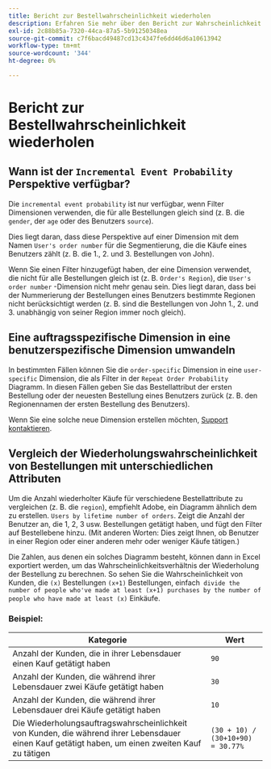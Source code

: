 ```yaml
---
title: Bericht zur Bestellwahrscheinlichkeit wiederholen
description: Erfahren Sie mehr über den Bericht zur Wahrscheinlichkeit wiederholter Bestellungen.
exl-id: 2c88b85a-7320-44ca-87a5-5b91250348ea
source-git-commit: c7f6bacd49487cd13c4347fe6dd46d6a10613942
workflow-type: tm+mt
source-wordcount: '344'
ht-degree: 0%

---
```


# Bericht zur Bestellwahrscheinlichkeit wiederholen

## Wann ist der `Incremental Event Probability` Perspektive verfügbar?

Die `incremental event probability` ist nur verfügbar, wenn Filter Dimensionen verwenden, die für alle Bestellungen gleich sind (z. B. die `gender`, der `age` oder des Benutzers `source`).

Dies liegt daran, dass diese Perspektive auf einer Dimension mit dem Namen `User's order number` für die Segmentierung, die die Käufe eines Benutzers zählt (z. B. die 1., 2. und 3. Bestellungen von John).

Wenn Sie einen Filter hinzugefügt haben, der eine Dimension verwendet, die nicht für alle Bestellungen gleich ist (z. B. `Order's Region`), die `User's order number` -Dimension nicht mehr genau sein. Dies liegt daran, dass bei der Nummerierung der Bestellungen eines Benutzers bestimmte Regionen nicht berücksichtigt werden (z. B. sind die Bestellungen von John 1., 2. und 3. unabhängig von seiner Region immer noch gleich).

## Eine auftragsspezifische Dimension in eine benutzerspezifische Dimension umwandeln

In bestimmten Fällen können Sie die `order-specific` Dimension in eine `user-specific` Dimension, die als Filter in der `Repeat Order Probability` Diagramm. In diesen Fällen geben Sie das Bestellattribut der ersten Bestellung oder der neuesten Bestellung eines Benutzers zurück (z. B. den Regionennamen der ersten Bestellung des Benutzers).

Wenn Sie eine solche neue Dimension erstellen möchten, [Support kontaktieren](https://experienceleague.adobe.com/docs/commerce-knowledge-base/kb/troubleshooting/miscellaneous/mbi-service-policies.html).

## Vergleich der Wiederholungswahrscheinlichkeit von Bestellungen mit unterschiedlichen Attributen

Um die Anzahl wiederholter Käufe für verschiedene Bestellattribute zu vergleichen (z. B. die `region`), empfiehlt Adobe, ein Diagramm ähnlich dem zu erstellen. `Users by lifetime number of orders`. Zeigt die Anzahl der Benutzer an, die 1, 2, 3 usw. Bestellungen getätigt haben, und fügt den Filter auf Bestellebene hinzu. (Mit anderen Worten: Dies zeigt Ihnen, ob Benutzer in einer Region oder einer anderen mehr oder weniger Käufe tätigen.)

Die Zahlen, aus denen ein solches Diagramm besteht, können dann in Excel exportiert werden, um das Wahrscheinlichkeitsverhältnis der Wiederholung der Bestellung zu berechnen. So sehen Sie die Wahrscheinlichkeit von Kunden, die `(x)` Bestellungen `(x+1)` Bestellungen, einfach` divide the number of people who've made at least (x+1) purchases by the number of people who have made at least (x)` Einkäufe.

### Beispiel:

| Kategorie | Wert |
|---|---|
| Anzahl der Kunden, die in ihrer Lebensdauer einen Kauf getätigt haben | `90` |
| Anzahl der Kunden, die während ihrer Lebensdauer zwei Käufe getätigt haben | `30` |
| Anzahl der Kunden, die während ihrer Lebensdauer drei Käufe getätigt haben | `10` |
| Die Wiederholungsauftragswahrscheinlichkeit von Kunden, die während ihrer Lebensdauer einen Kauf getätigt haben, um einen zweiten Kauf zu tätigen | `(30 + 10) / (30+10+90) = 30.77%` |

